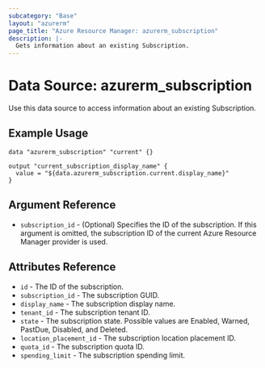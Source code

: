 ```yaml
---
subcategory: "Base"
layout: "azurerm"
page_title: "Azure Resource Manager: azurerm_subscription"
description: |-
  Gets information about an existing Subscription.
---
```


# Data Source: azurerm_subscription

Use this data source to access information about an existing Subscription.

## Example Usage

```hcl
data "azurerm_subscription" "current" {}

output "current_subscription_display_name" {
  value = "${data.azurerm_subscription.current.display_name}"
}
```

## Argument Reference

* `subscription_id` - (Optional) Specifies the ID of the subscription. If this argument is omitted, the subscription ID of the current Azure Resource Manager provider is used.

## Attributes Reference

* `id` - The ID of the subscription.
* `subscription_id` - The subscription GUID.
* `display_name` - The subscription display name.
* `tenant_id` - The subscription tenant ID.
* `state` - The subscription state. Possible values are Enabled, Warned, PastDue, Disabled, and Deleted.
* `location_placement_id` - The subscription location placement ID.
* `quota_id` - The subscription quota ID.
* `spending_limit` - The subscription spending limit.
